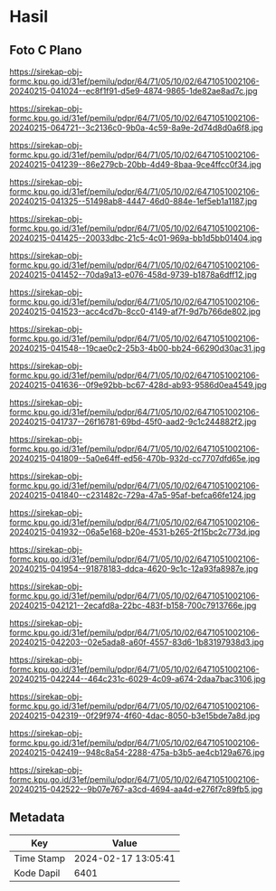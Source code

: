 # Hasil

## Foto C Plano

https://sirekap-obj-formc.kpu.go.id/31ef/pemilu/pdpr/64/71/05/10/02/6471051002106-20240215-041024--ec8f1f91-d5e9-4874-9865-1de82ae8ad7c.jpg

https://sirekap-obj-formc.kpu.go.id/31ef/pemilu/pdpr/64/71/05/10/02/6471051002106-20240215-064721--3c2136c0-9b0a-4c59-8a9e-2d74d8d0a6f8.jpg

https://sirekap-obj-formc.kpu.go.id/31ef/pemilu/pdpr/64/71/05/10/02/6471051002106-20240215-041239--86e279cb-20bb-4d49-8baa-9ce4ffcc0f34.jpg

https://sirekap-obj-formc.kpu.go.id/31ef/pemilu/pdpr/64/71/05/10/02/6471051002106-20240215-041325--51498ab8-4447-46d0-884e-1ef5eb1a1187.jpg

https://sirekap-obj-formc.kpu.go.id/31ef/pemilu/pdpr/64/71/05/10/02/6471051002106-20240215-041425--20033dbc-21c5-4c01-969a-bb1d5bb01404.jpg

https://sirekap-obj-formc.kpu.go.id/31ef/pemilu/pdpr/64/71/05/10/02/6471051002106-20240215-041452--70da9a13-e076-458d-9739-b1878a6dff12.jpg

https://sirekap-obj-formc.kpu.go.id/31ef/pemilu/pdpr/64/71/05/10/02/6471051002106-20240215-041523--acc4cd7b-8cc0-4149-af7f-9d7b766de802.jpg

https://sirekap-obj-formc.kpu.go.id/31ef/pemilu/pdpr/64/71/05/10/02/6471051002106-20240215-041548--19cae0c2-25b3-4b00-bb24-66290d30ac31.jpg

https://sirekap-obj-formc.kpu.go.id/31ef/pemilu/pdpr/64/71/05/10/02/6471051002106-20240215-041636--0f9e92bb-bc67-428d-ab93-9586d0ea4549.jpg

https://sirekap-obj-formc.kpu.go.id/31ef/pemilu/pdpr/64/71/05/10/02/6471051002106-20240215-041737--26f16781-69bd-45f0-aad2-9c1c244882f2.jpg

https://sirekap-obj-formc.kpu.go.id/31ef/pemilu/pdpr/64/71/05/10/02/6471051002106-20240215-041809--5a0e64ff-ed56-470b-932d-cc7707dfd65e.jpg

https://sirekap-obj-formc.kpu.go.id/31ef/pemilu/pdpr/64/71/05/10/02/6471051002106-20240215-041840--c231482c-729a-47a5-95af-befca66fe124.jpg

https://sirekap-obj-formc.kpu.go.id/31ef/pemilu/pdpr/64/71/05/10/02/6471051002106-20240215-041932--06a5e168-b20e-4531-b265-2f15bc2c773d.jpg

https://sirekap-obj-formc.kpu.go.id/31ef/pemilu/pdpr/64/71/05/10/02/6471051002106-20240215-041954--91878183-ddca-4620-9c1c-12a93fa8987e.jpg

https://sirekap-obj-formc.kpu.go.id/31ef/pemilu/pdpr/64/71/05/10/02/6471051002106-20240215-042121--2ecafd8a-22bc-483f-b158-700c7913766e.jpg

https://sirekap-obj-formc.kpu.go.id/31ef/pemilu/pdpr/64/71/05/10/02/6471051002106-20240215-042203--02e5ada8-a60f-4557-83d6-1b83197938d3.jpg

https://sirekap-obj-formc.kpu.go.id/31ef/pemilu/pdpr/64/71/05/10/02/6471051002106-20240215-042244--464c231c-6029-4c09-a674-2daa7bac3106.jpg

https://sirekap-obj-formc.kpu.go.id/31ef/pemilu/pdpr/64/71/05/10/02/6471051002106-20240215-042319--0f29f974-4f60-4dac-8050-b3e15bde7a8d.jpg

https://sirekap-obj-formc.kpu.go.id/31ef/pemilu/pdpr/64/71/05/10/02/6471051002106-20240215-042419--948c8a54-2288-475a-b3b5-ae4cb129a676.jpg

https://sirekap-obj-formc.kpu.go.id/31ef/pemilu/pdpr/64/71/05/10/02/6471051002106-20240215-042522--9b07e767-a3cd-4694-aa4d-e276f7c89fb5.jpg


## Metadata

| Key        | Value               |
| ---------- | ------------------- |
| Time Stamp | 2024-02-17 13:05:41 |
| Kode Dapil | 6401                |



